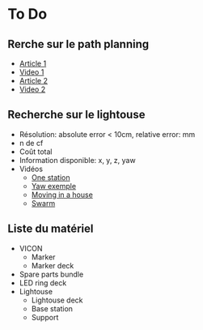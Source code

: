 # To Do

## Rerche sur le path planning
  - [Article 1](https://ieeexplore.ieee.org/document/8598938)
  - [Video 1](https://www.youtube.com/watch?v=ZN2e7h-kkpw&feature=emb_title)
  - [Article 2](https://arxiv.org/pdf/1909.05150.pdf)
  - [Video 2](https://www.youtube.com/watch?v=N4rWiraIU2k&feature=emb_title)

## Recherche sur le lightouse
  - Résolution: absolute error < 10cm, relative error: mm
  - n de cf
  - Coût total
  - Information disponible: x, y, z, yaw
  - Vidéos
    - [One station](https://www.youtube.com/watch?v=yhx0BSGxh5Q)
    - [Yaw exemple](https://www.youtube.com/watch?v=NHdlHIq_ce0)
    - [Moving in a house](https://www.youtube.com/watch?v=gQkrPM6UUbs)
    - [Swarm](https://www.youtube.com/watch?v=BggnSDj3baE)


## Liste du matériel
  - VICON
    - Marker                                                                                                  
    - Marker deck
  - Spare parts bundle
  - LED ring deck
  - Lightouse
    - Lightouse deck
    - Base station
    - Support